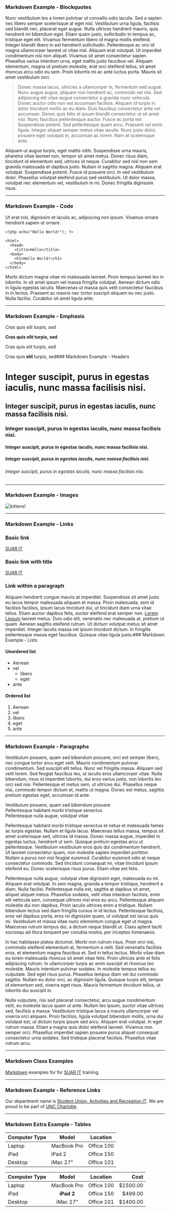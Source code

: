 
### Markdown Example - Blockquotes

Nunc vestibulum leo a lorem pulvinar ut convallis odio iaculis. Sed a sapien nec libero semper scelerisque at eget nisl. Vestibulum urna ligula, facilisis sed blandit nec, placerat eget augue. Nulla ultrices hendrerit mauris, quis hendrerit mi bibendum eget. Etiam quam justo, sollicitudin in tempus ac, tristique eget elit. Vivamus fermentum libero id magna mollis eleifend. Integer blandit libero in est hendrerit sollicitudin. Pellentesque ac orci id magna ullamcorper laoreet ut vitae nisl. Aliquam erat volutpat. Ut imperdiet condimentum nisi non aliquet. Vivamus sit amet consectetur sapien. Phasellus varius interdum urna, eget mattis justo faucibus vel. Aliquam elementum, magna ut pretium molestie, erat orci eleifend tellus, sit amet rhoncus arcu odio eu sem. Proin lobortis mi ac ante luctus porta. Mauris sit amet vestibulum orci.

> Donec massa lacus, ultricies a ullamcorper in, fermentum sed augue. Nunc augue augue, aliquam non hendrerit ac, commodo vel nisi. Sed adipiscing elit vitae augue consectetur a gravida nunc vehicula. Donec auctor odio non est accumsan facilisis. Aliquam id turpis in dolor tincidunt mollis ac eu diam. Duis faucibus consectetur ante vel accumsan. Donec quis felis et ipsum blandit consectetur ut sit amet nisi. Nunc faucibus pellentesque auctor. Fusce ac porta est. Suspendisse potenti. Sed pellentesque quam arcu. Praesent vel enim ligula. Integer aliquet semper metus vitae iaculis. Nunc justo dolor, posuere eget volutpat in, accumsan ac lorem. Nam at scelerisque ante.

Aliquam ut augue turpis, eget mattis nibh. Suspendisse urna mauris, pharetra vitae laoreet non, tempor sit amet metus. Donec risus diam, tincidunt id elementum sed, ultrices id neque. Curabitur sed nisl non sem gravida malesuada et dapibus justo. Nullam in sagittis magna. Aliquam erat volutpat. Suspendisse potenti. Fusce id posuere orci. In sed vestibulum dolor. Phasellus volutpat eleifend purus sed vestibulum. Ut dolor massa, volutpat nec elementum vel, vestibulum in mi. Donec fringilla dignissim risus.


---


### Markdown Example - Code

Ut erat nisl, dignissim et iaculis ac, adipiscing non ipsum. Vivamus ornare hendrerit sapien ut ornare.

`<?php echo("Hello World!"); ?>`

    <html>
      <head>
        <title>Hello</title>
      <body>
        <h1>Hello World!</h1>
      </body>
    </html>

Morbi dictum magna vitae mi malesuada laoreet. Proin tempus laoreet leo in lobortis. In sit amet ipsum vel massa fringilla volutpat. Aenean dictum odio in ligula egestas iaculis. Maecenas ut massa quis velit consectetur faucibus in in lectus. Praesent ac mauris nec tortor suscipit aliquam eu nec justo. Nulla facilisi. Curabitur sit amet ligula ante.


---


### Markdown Example - Emphasis

*Cras quis elit turpis, sed*

**Cras quis elit turpis, sed**

Cras quis *elit* turpis, sed

Cras quis **elit** turpis, sed### Markdown Example - Headers

# Integer suscipit, purus in egestas iaculis, nunc massa facilisis nisi.
## Integer suscipit, purus in egestas iaculis, nunc massa facilisis nisi.
### Integer suscipit, purus in egestas iaculis, nunc massa facilisis nisi.
#### Integer suscipit, purus in egestas iaculis, nunc massa facilisis nisi.
##### Integer suscipit, purus in egestas iaculis, nunc massa facilisis nisi.
###### Integer suscipit, purus in egestas iaculis, nunc massa facilisis nisi.


---


### Markdown Example - Images

![kittens!](http://placekitten.com/400/500 "Kitten from placekitten.com")


---


### Markdown Example - Links

### Basic link
[SUAR IT](http://suarit.uncc.edu)

### Basic link with title
[SUAR IT](http://suarit.uncc.edu "Student Union, Activities and Recreation IT")

### Link within a paragraph
Aliquam hendrerit congue mauris at imperdiet. Suspendisse sit amet justo eu lacus tempor malesuada aliquam et massa. Proin malesuada, sem id facilisis facilisis, ipsum lacus tincidunt dui, ut tincidunt diam urna vitae tellus. Etiam auctor dapibus felis, auctor eleifend erat semper non. [Lorem Lipsum](http://www.lipsum.com/) laoreet metus. Duis odio elit, venenatis nec malesuada at, pretium ut quam. Aenean sagittis eleifend rutrum. Ut dictum volutpat metus sit amet imperdiet. Integer iaculis massa vel ipsum tincidunt dictum. In fringilla pellentesque massa eget faucibus. Quisque vitae ligula justo.### Markdown Example - Lists

#### Unordered list
- Aenean
- vel
    - libero
    - eget
- ante

#### Ordered list
1. Aenean
1. vel
1. libero
1. eget
1. ante


---


### Markdown Example - Paragraphs

Vestibulum posuere, quam sed bibendum posuere, orci est semper libero, nec congue tortor arcu eget velit. Mauris condimentum pulvinar condimentum. Sed suscipit elit tellus. Nunc vel fringilla massa. Aliquam sed velit lorem. Sed feugiat faucibus leo, ut iaculis eros ullamcorper vitae. Nulla bibendum, risus id imperdiet lobortis, dui eros varius justo, non lobortis leo orci sed nisi. Pellentesque et metus sem, ut ultrices dui. Phasellus neque nisi, commodo tempor dictum et, mattis ut magna. Donec est metus, sagittis pretium egestas eget, accumsan id ante.

Vestibulum posuere, quam sed bibendum posuere  
Pellentesque habitant morbi tristique senectus  
Pellentesque nulla augue, volutpat vitae  

Pellentesque habitant morbi tristique senectus et netus et malesuada fames ac turpis egestas. Nullam et ligula lacus. Maecenas tellus massa, tempus sit amet scelerisque sed, ultrices id massa. Donec massa augue, imperdiet in egestas luctus, hendrerit ut sem. Quisque pretium egestas arcu ut pellentesque. Vestibulum vestibulum eros quis dui condimentum hendrerit. Ut laoreet consectetur quam, non molestie sapien imperdiet porttitor. Nullam a purus non nisi feugiat euismod. Curabitur euismod odio at neque consectetur commodo. Sed tincidunt consequat mi, vitae tincidunt ipsum eleifend eu. Donec scelerisque risus purus. Etiam vitae est felis.


Pellentesque nulla augue, volutpat vitae dignissim eget, malesuada eu mi. Aliquam erat volutpat. In sem magna, gravida a tempor tristique, hendrerit a diam. Nulla facilisi. Pellentesque nulla est, sagittis at dapibus sit amet, aliquet aliquet metus. Phasellus sodales, velit vitae interdum facilisis, enim elit vehicula sem, consequat ultrices nisl eros eu arcu. Pellentesque aliquam molestie dui non dapibus. Proin iaculis ultrices enim a tristique. Nullam bibendum lectus sed diam fringilla cursus in id lectus. Pellentesque facilisis, eros vel dapibus porta, eros mi dignissim quam, ut volutpat est lacus quis mi. Vestibulum et massa vitae nunc elementum congue eget ut magna. Maecenas rutrum tempus dui, a dictum neque blandit ut. Class aptent taciti sociosqu ad litora torquent per conubia nostra, per inceptos himenaeos.


In hac habitasse platea dictumst. Morbi non rutrum risus. Proin orci nisi, commodo eleifend elementum at, fermentum a velit. Sed venenatis facilisis eros, et elementum magna faucibus et. Sed in tellus lectus. Morbi vitae diam eu lorem malesuada rhoncus sit amet vitae felis. Proin ultrices ante et felis adipiscing rutrum. In ullamcorper turpis ac enim suscipit et rhoncus leo molestie. Mauris interdum pulvinar sodales. In molestie tempus tellus eu vulputate. Sed eget risus purus. Phasellus tempus diam vel dui commodo sagittis. Nullam eu dolor orci, ac dignissim ligula. Quisque turpis elit, tempor id elementum sed, viverra eget risus. Mauris fermentum tincidunt tellus, ut lobortis dui suscipit in.


Nulla vulputate, nisi sed placerat consectetur, arcu augue condimentum velit, eu molestie lacus quam ut ante. Nullam leo ipsum, auctor vitae ultrices sed, facilisis a massa. Vestibulum tristique lacus a mauris ullamcorper vel viverra orci aliquam. Proin facilisis, ligula volutpat bibendum mollis, urna dui volutpat est, ut dictum turpis ipsum sed arcu. Aliquam erat volutpat. In eget rutrum massa. Etiam a magna quis dolor eleifend laoreet. Vivamus non semper orci. Phasellus imperdiet sapien posuere purus aliquet consequat consectetur urna sodales. Sed tristique placerat facilisis. Phasellus vitae rutrum arcu.


---


### Markdown Class Examples

[Markdown](http://daringfireball.net/projects/markdown/) examples for for [SUAR IT](http://suarit.uncc.edu) training.


---


### Markdown Example - Reference Links

Our department name is [Student Union, Activities and Recreation IT][SUARIT]. We are proud to be part of [UNC Charlotte][uncc].

[SUARIT]: http://suarit.uncc.edu "SUAR IT"
[uncc]: http://www.uncc.edu "UNC Charlotte"


---


### Markdown Extra Example - Tables

Computer Type | Model       | Location
------------- | ----------- | ----------
Laptop        | MacBook Pro | Office 100
iPad          | iPad 2      | Office 150
Desktop       | iMac 27"    | Office 101

Computer Type | Model       | Location   | Cost
------------- | :---------: | ---------- | ---------:
Laptop        | MacBook Pro | Office 100 | $1500.00
iPad          | **iPad 2**  | Office 150 | $499.00
Desktop       | iMac 27"    | Office 101 | $1400.00
